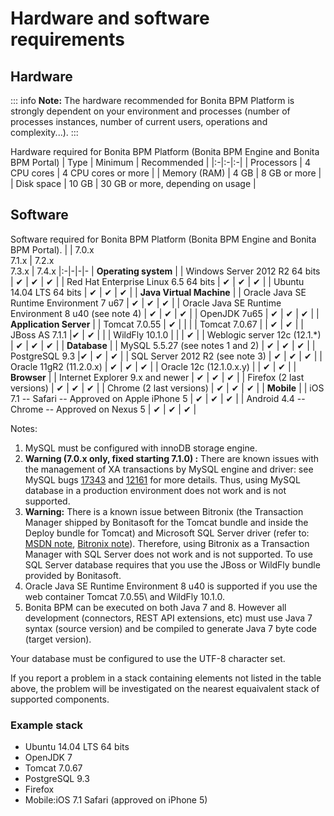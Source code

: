 # Hardware and software requirements

## Hardware

::: info
**Note:** The hardware recommended for Bonita BPM Platform is strongly dependent on your environment and
processes (number of processes instances, number of current users, operations and complexity...).
:::

Hardware required for Bonita BPM Platform (Bonita BPM Engine and Bonita BPM Portal)
| Type | Minimum | Recommended |
|:-|:-|:-|
| Processors | 4 CPU cores | 4 CPU cores or more |
| Memory (RAM) | 4 GB | 8 GB or more |
| Disk space | 10 GB | 30 GB or more, depending on usage |

## Software

Software required for Bonita BPM Platform (Bonita BPM Engine and Bonita BPM Portal).
| | 7.0.x <br/> 7.1.x | 7.2.x <br/> 7.3.x  | 7.4.x
|:-|-|-|-
| **Operating system** |
| Windows Server 2012 R2 64 bits | ✔ | ✔ | ✔ |
| Red Hat Enterprise Linux 6.5 64 bits | ✔ | ✔ |  ✔ |
| Ubuntu 14.04 LTS 64 bits | ✔ | ✔ |  ✔ |
| **Java Virtual Machine** | 
| Oracle Java SE Runtime Environment 7 u67 | ✔ | ✔ | ✔ |
| Oracle Java SE Runtime Environment 8 u40 (see note 4) | ✔ | ✔ |  ✔ |
| OpenJDK 7u65 | ✔ | ✔ |  ✔ |
| **Application Server** |
| Tomcat 7.0.55 | ✔ |  | |
| Tomcat 7.0.67 |  | ✔ | ✔ |
| JBoss AS 7.1.1  |✔ | ✔ | |
| WildFly 10.1.0  | | | ✔ |
| Weblogic server 12c (12.1.\*) | ✔ | ✔ | ✔ |
| **Database** |
| MySQL 5.5.27 (see notes 1 and 2) | ✔ | ✔ | ✔ |
| PostgreSQL 9.3  |✔ | ✔ | ✔ |
| SQL Server 2012 R2 (see note 3) | ✔ | ✔ | ✔ |
| Oracle 11gR2 (11.2.0.x) | ✔ | ✔ | ✔ |
| Oracle 12c (12.1.0.x.y) | | ✔ | ✔ |
| **Browser** |
| Internet Explorer 9.x and newer | ✔ | ✔ | ✔ |
| Firefox (2 last versions) | ✔ | ✔ | ✔ |
| Chrome (2 last versions) | ✔ | ✔ | ✔ |
| **Mobile** |
| iOS 7.1 -- Safari -- Approved on Apple iPhone 5 | ✔ | ✔ | ✔ |
| Android 4.4 -- Chrome -- Approved on Nexus 5 | ✔ | ✔ | ✔ |

Notes:

1. MySQL must be configured with innoDB storage engine.
2. **Warning (7.0.x only, fixed starting 7.1.0) :** There are known issues with the management of XA transactions by MySQL engine and driver: see MySQL bugs [17343](http://bugs.mysql.com/bug.php?id=17343) and [12161](http://bugs.mysql.com/bug.php?id=12161) for more details.
Thus, using MySQL database in a production environment does not work and is not supported.
3. **Warning:** There is a known issue between Bitronix (the Transaction Manager shipped by Bonitasoft for the Tomcat bundle and inside the Deploy bundle for Tomcat) and Microsoft SQL Server driver
(refer to: [MSDN note](https://msdn.microsoft.com/en-us/library/aa342335.aspx), [Bitronix note](http://bitronix-transaction-manager.10986.n7.nabble.com/Failed-to-recover-SQL-Server-Restart-td148.html)).
Therefore, using Bitronix as a Transaction Manager with SQL Server does not work and is not supported. To use SQL Server database requires that you use the JBoss or WildFly bundle provided by Bonitasoft.
4. Oracle Java SE Runtime Environment 8 u40 is supported if you use the web container Tomcat 7.0.55\ and WildFly 10.1.0.
5. Bonita BPM can be executed on both Java 7 and 8. However all development (connectors, REST API extensions, etc) must use Java 7 syntax (source version) and be compiled to generate Java 7 byte code (target version).

Your database must be configured to use the UTF-8 character set.

If you report a problem in a stack containing elements not listed in the table above, the problem will be investigated on the nearest equaivalent stack of supported components.

### Example stack

* Ubuntu 14.04 LTS 64 bits
* OpenJDK 7
* Tomcat 7.0.67
* PostgreSQL 9.3
* Firefox
* Mobile:iOS 7.1 Safari (approved on iPhone 5)
